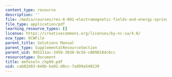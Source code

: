 ```yaml
---
content_type: resource
description: ''
file: /media/courses/res-6-001-electromagnetic-fields-and-energy-spring-2008/cab02d036e0bba92d0cc7ad99a540139_emfesoln_chp09.pdf
file_type: application/pdf
learning_resource_types: []
license: https://creativecommons.org/licenses/by-nc-sa/4.0/
ocw_type: OCWFile
parent_title: Solutions Manual
parent_type: SupplementalResourceSection
parent_uid: 095211ac-3458-3030-9c56-c809018dc6cc
resourcetype: Document
title: emfesoln_chp09.pdf
uid: cab02d03-6e0b-ba92-d0cc-7ad99a540139
---
```

